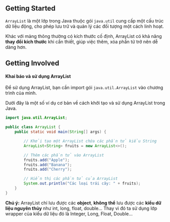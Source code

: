 ## Getting Started

`ArrayList` là một lớp trong Java thuộc gói `java.util` cung cấp một cấu trúc dữ liệu động, cho phép lưu trữ và quản lý các đối tượng một cách linh hoạt.

Khác với mảng thông thường có kích thước cố định, ArrayList có khả năng **thay đổi kích thước** khi cần thiết, giúp việc thêm, xóa phần tử trở nên dễ dàng hơn.

## Getting Involved

#### Khai báo và sử dụng ArrayList

Để sử dụng ArrayList, bạn cần import gói `java.util.ArrayList` vào chương trình của mình.

Dưới đây là một số ví dụ cơ bản về cách khởi tạo và sử dụng ArrayList trong Java.

```java
import java.util.ArrayList;

public class ArrayList {
	public static void main(String[] args) {

		// Khởi tạo một ArrayList chứa các phần tử kiểu String
		ArrayList<String> fruits = new ArrayList<>();

		// Thêm các phần tử vào ArrayList
		fruits.add("Apple");
		fruits.add("Banana");
		fruits.add("Cherry");

		// Hiển thị các phần tử của ArrayList
		System.out.println("Các loại trái cây: " + fruits);
	}
}
```

**Chú ý:** ArrayList chỉ lưu được các **object**, **không thể** lưu được các **kiểu dữ liệu nguyên thủy** như int, long, float, double... Thay vì đó ta sử dụng lớp wrapper của kiểu dữ liệu đó là Integer, Long, Float, Double...
